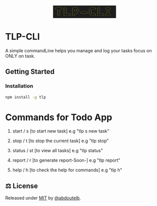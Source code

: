 <p align="center">
    <img src="https://raw.githubusercontent.com/abdoutelb/tlp/main/asssets/tlp.png" width="200" "Go to website">
</p>

# TLP-CLI 
A simple commandLine helps you manage and log your tasks focus on ONLY on task.

## Getting Started

### Installation

```sh
npm install -g tlp
```
 
# Commands for Todo App

1. start / s [to start new task]
e.g
"tlp s new task"

2. stop / t [to stop the current task]
e.g
"tlp stop"

3. status / st [to view all tasks]
e.g
"tlp status"
 
4. report / r [to generate report-Soon-]
e.g
"tlp report"
 
 
 5. help / h [to check the help for commands]
 e.g
 "tlp h"

## ⚖️ License

Released under [MIT](/LICENSE) by [@abdoutelb](https://github.com/abdoutelb).

